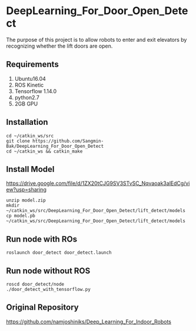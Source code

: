 # DeepLearning_For_Door_Open_Detect
The purpose of this project is to allow robots to enter and exit elevators by recognizing whether the lift doors are open.

## Requirements
1. Ubuntu16.04
2. ROS Kinetic
3. Tensorflow 1.14.0 
4. python2.7
5. 2GB GPU

## Installation
```
cd ~/catkin_ws/src
git clone https://github.com/Sangmin-Bak/DeepLearning_For_Door_Open_Detect
cd ~/catkin_ws && catkin_make
```

## Install Model
https://drive.google.com/file/d/1ZX20tCJG9SV3STvSC_Nqvaoak3alEdCg/view?usp=sharing
```
unzip model.zip
mkdir ~/catkin_ws/src/DeepLearning_For_Door_Open_Detect/lift_detect/models
cp model.pb ~/catkin_ws/src/DeepLearning_For_Door_Open_Detect/lift_detect/models
```

## Run node with ROs
```
roslaunch door_detect door_detect.launch
```

## Run node without ROS
```
roscd door_detect/node
./door_detect_with_tensorflow.py
```

## Original Repository
https://github.com/namjoshiniks/Deep_Learning_For_Indoor_Robots
